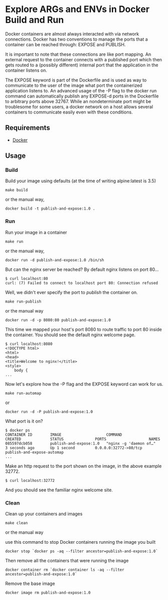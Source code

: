 # Explore ARGs and ENVs in Docker Build and Run

Docker containers are almost always interacted with via network connections. Docker has two conventions to manage the ports that a container can be reached through:  EXPOSE and PUBLISH.

It is important to note that these connections are like port mapping.  An external request to the container connects with a published port which then gets routed to a (possibly different) internal port that the application in the container listens on.

The EXPOSE keyword is part of the Dockerfile and is used as way to communicate to the user of the image what port the containerized application listens to.  An advanced usage of the -P flag to the docker run command can automatically publish any EXPOSE-d ports in the Dockerfile to arbitrary ports above 32767.  While an nondeterminate port might be troublesome for some users, a docker network on a host allows several containers to communicate easily even with these conditions.

## Requirements

- [Docker](https://get.docker.com/)

## Usage

### Build

Build your image using defaults (at the time of writing alpine:latest is 3.5)
```
make build
```
or the manual way,
```
docker build -t publish-and-expose:1.0 .
```

### Run

Run your image in a container
```
make run
```
or the manual way,
```
docker run -d publish-and-expose:1.0 /bin/sh
```

But can the nginx server be reached?  By default nginx listens on port 80...
```
$ curl localhost:80
curl: (7) Failed to connect to localhost port 80: Connection refused
```

Well, we didn't ever specify the port to *publish* the container on.
```
make run-publish
```
or the manual way
```
docker run -d -p 8080:80 publish-and-expose:1.0
```

This time we mapped your host's port 8080 to route traffic to port 80 inside the container.  You should see the default nginx welcome page.
```
$ curl localhost:8080
<!DOCTYPE html>
<html>
<head>
<title>Welcome to nginx!</title>
<style>
    body {
...
```

Now let's explore how the -P flag and the EXPOSE keyword can work for us.
```
make run-automap
```
or
```
docker run -d -P publish-and-expose:1.0
```

What port is it on?
```
$ docker ps
CONTAINER ID        IMAGE                    COMMAND                  CREATED             STATUS              PORTS                   NAMES
085597dcb058        publish-and-expose:1.0   "nginx -g 'daemon of…"   3 seconds ago       Up 1 second         0.0.0.0:32772->80/tcp   publish-and-expose-automap
...
```

Make an http request to the port shown on the image, in the above example 32772.
```
$ curl localhost:32772
```
And you should see the familiar nginx welcome site.

### Clean

Clean up your containers and images
```
make clean
```
or the manual way

use this command to stop Docker containers running the image you built
```
docker stop `docker ps -aq --filter ancestor=publish-and-expose:1.0`
```
Then remove all the containers that were running the image
```
docker container rm `docker container ls -aq --filter ancestor=publish-and-expose:1.0`
```
Remove the base image
```
docker image rm publish-and-expose:1.0
```
